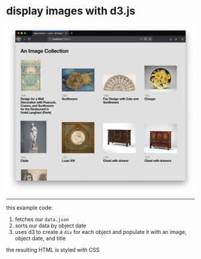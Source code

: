 # display images with d3.js

![./images/demo.png](./images/demo.png)

---

this example code:
1. fetches our `data.json`
2. sorts our data by object date
3. uses d3 to create a `div` for each object and populate it with an image, object date, and title

the resulting HTML is styled with CSS
